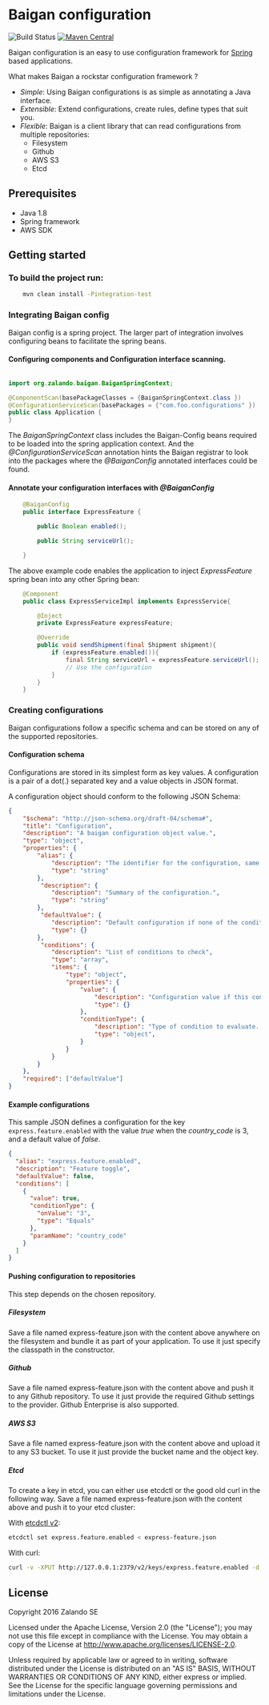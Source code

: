 # Baigan configuration

![Build Status](https://github.com/zalando-stups/baigan-config/workflows/build/badge.svg)
[![Maven Central](https://img.shields.io/maven-central/v/org.zalando/baigan-config.svg)](https://maven-badges.herokuapp.com/maven-central/org.zalando/baigan-config)

Baigan configuration is an easy to use configuration framework for [Spring](https://spring.io/) based applications.

What makes Baigan a rockstar configuration framework ?

* *Simple*: Using Baigan configurations is as simple as annotating a Java interface.
* *Extensible*: Extend configurations, create rules, define types that suit you.
* *Flexible*: Baigan is a client library that can read configurations from multiple repositories:
	* Filesystem
	* Github
	* AWS S3
	* Etcd

## Prerequisites
- Java 1.8
- Spring framework
- AWS SDK

## Getting started

### To build the project run:

```bash
    mvn clean install -Pintegration-test
```

### Integrating Baigan config
Baigan config is a spring project. The larger part of integration involves configuring beans to facilitate the spring beans.

#### Configuring components and Configuration interface scanning.

```Java

import org.zalando.baigan.BaiganSpringContext;

@ComponentScan(basePackageClasses = {BaiganSpringContext.class })
@ConfigurationServiceScan(basePackages = {"com.foo.configurations" })
public class Application {
}
```

The _BaiganSpringContext_ class includes the Baigan-Config beans required to be loaded into the spring application context.
And the _@ConfigurationServiceScan_ annotation hints the Baigan registrar to look into the packages where the _@BaiganConfig_ annotated interfaces could be found.

#### Annotate your configuration interfaces with _@BaiganConfig_

```Java
	@BaiganConfig
	public interface ExpressFeature {

	    public Boolean enabled();

	    public String serviceUrl();

	}
```

The above example code enables the application to inject _ExpressFeature_ spring bean into any other Spring bean:

```Java
	@Component
	public class ExpressServiceImpl implements ExpressService{

		@Inject
		private ExpressFeature expressFeature;

		@Override
		public void sendShipment(final Shipment shipment){
			if (expressFeature.enabled()){
				final String serviceUrl = expressFeature.serviceUrl();
				// Use the configuration
			}
		}
	}
```

### Creating configurations
Baigan configurations follow a specific schema and can be stored on any of the supported repositories.

#### Configuration schema
Configurations are stored in its simplest form as key values.
A configuration is a pair of a dot(.) separated key and a value objects in JSON format.

A configuration object should conform to the following JSON Schema:

```json
{
    "$schema": "http://json-schema.org/draft-04/schema#",
    "title": "Configuration",
    "description": "A baigan configuration object value.",
    "type": "object",
    "properties": {
        "alias": {
            "description": "The identifier for the configuration, same as its key.",
            "type": "string"
        },
         "description": {
            "description": "Summary of the configuration.",
            "type": "string"
        },
         "defaultValue": {
            "description": "Default configuration if none of the condition is satisfied.",
            "type": {}
        },
         "conditions": {
            "description": "List of conditions to check",
            "type": "array",
            "items": {
            	"type": "object",
            	"properties": {
                    "value": {
                        "description": "Configuration value if this condition evaluates to true.",
                        "type": {}
                    },
            		"conditionType": {
                        "description": "Type of condition to evaluate. This can be custom defined, with custom defined properties.",
                        "type": "object",
                    }
                }
            }
        }
    },
    "required": ["defaultValue"]
}
```

#### Example configurations

This sample JSON defines a configuration for the key `express.feature.enabled` with the value _true_ when the _country_code_ is 3, and a default value of _false_.

```json
{
  "alias": "express.feature.enabled",
  "description": "Feature toggle",
  "defaultValue": false,
  "conditions": [
    {
      "value": true,
      "conditionType": {
        "onValue": "3",
        "type": "Equals"
      },
      "paramName": "country_code"
    }
  ]
}
```

#### Pushing configuration to repositories
This step depends on the chosen repository. 

##### Filesystem
Save a file named express-feature.json with the content above anywhere on the filesystem and bundle it as part of your application. To use it just specify the classpath in the constructor.

##### Github
Save a file named express-feature.json with the content above and push it to any Github repository. To use it just provide the required Github  settings to the provider. Github Enterprise is also supported.

##### AWS S3
Save a file named express-feature.json with the content above and upload it to any S3 bucket. To use it just provide the bucket name and the object key.

##### Etcd
To create a key in etcd, you can either use etcdctl or the good old curl in the following way.
Save a file named express-feature.json with the content above and push it to your etcd cluster:

With [etcdctl v2](https://github.com/coreos/etcd/blob/master/etcdctl/READMEv2.md):
```bash
etcdctl set express.feature.enabled < express-feature.json 
```

With curl:
```bash
curl -v -XPUT http://127.0.0.1:2379/v2/keys/express.feature.enabled -d value="$(cat express-feature.json)"
```

## License

Copyright 2016 Zalando SE

Licensed under the Apache License, Version 2.0 (the "License"); you may not use this file except in compliance with the License. You may obtain a copy of the License at http://www.apache.org/licenses/LICENSE-2.0.

Unless required by applicable law or agreed to in writing, software distributed under the License is distributed on an "AS IS" BASIS, WITHOUT WARRANTIES OR CONDITIONS OF ANY KIND, either express or implied. See the License for the specific language governing permissions and limitations under the License.
